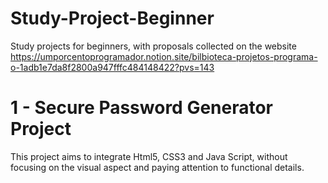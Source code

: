 # Study-Project-Beginner
Study projects for beginners, with proposals collected on the website https://umporcentoprogramador.notion.site/bilbioteca-projetos-programa-o-1adb1e7da8f2800a947fffc484148422?pvs=143

# 1 - Secure Password Generator Project
This project aims to integrate Html5, CSS3 and Java Script, without focusing on the visual aspect and paying attention to functional details.
